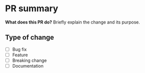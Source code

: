 # PR summary

**What does this PR do?**
Briefly explain the change and its purpose.

<!-- If this PR fixes an issue
**Related issues:**
Fixes #[issue-number]
-->

## Type of change

- [ ] Bug fix
- [ ] Feature
- [ ] Breaking change
- [ ] Documentation

<!-- If applicable
## Screenshots / Context

_Add before/after screenshots, logs, or extra notes if helpful_
-->

<!--
Checklist:

- Read the [Contributing Guidelines](https://github.com/ANSSI-FR/MLA/blob/main/.github/CONTRIBUTING.md)
- Add tests for all changed behaviour.
- If you can't add a test, please explain why and how you verified your changes work.
- Make sure CI passes.
- Please do not force push to the PR once it has been reviewed.

-->
